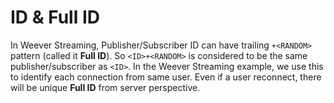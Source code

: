# ID & Full ID

In Weever Streaming, Publisher/Subscriber ID can have trailing `+<RANDOM>` pattern (called it **Full ID**).
So `<ID>+<RANDOM>` is considered to be the same publisher/subscriber as `<ID>`.
In the Weever Streaming example, we use this to identify each connection from same user.
Even if a user reconnect, there will be unique **Full ID** from server perspective.
